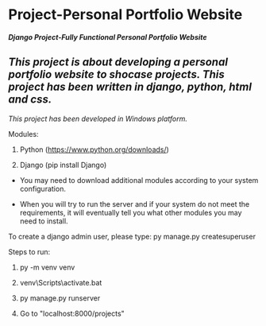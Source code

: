 # Project-Personal Portfolio Website
 
 
 #### *Django Project-Fully Functional Personal Portfolio Website*
 
 ## *This project is about developing a personal portfolio website to shocase projects. This project has been written in django, python, html and css.*

*This project has been developed in Windows platform.*

Modules:

1. Python (https://www.python.org/downloads/)

2. Django (pip install Django)

* You may need to download additional modules according to your system configuration.

* When you will try to run the server and if your system do not meet the requirements, it will eventually tell you what other modules you may need to install. 

To create a django admin user, please type: py manage.py createsuperuser

Steps to run:

1. py -m venv venv

2. venv\Scripts\activate.bat

3. py manage.py runserver

4. Go to "localhost:8000/projects"
